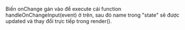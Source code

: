 Biến onChange gán vào để execute cái function handleOnChangeInput(event) ở trên, sau đó name trong "state" sẽ được updated và thay đổi trực tiếp trong render().